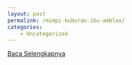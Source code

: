 ```yaml
---
layout: post
permalink: /mimpi-kuburan-ibu-amblas/
categories:
    - Uncategorized
---
```


[Baca Selengkapnya](/09)
